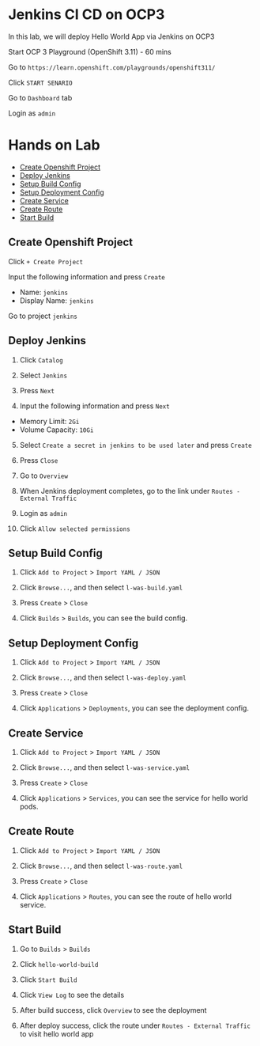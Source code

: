 # Jenkins CI CD on OCP3

In this lab, we will deploy Hello World App via Jenkins on OCP3

Start OCP 3 Playground (OpenShift 3.11) - 60 mins

Go to `https://learn.openshift.com/playgrounds/openshift311/`

Click `START SENARIO`

Go to `Dashboard` tab

Login as `admin`


# Hands on Lab
- [Create Openshift Project](#create-openshift-project)
- [Deploy Jenkins](#deploy-jenkins)
- [Setup Build Config](#setup-build-config)
- [Setup Deployment Config](#setup-deployment-config)
- [Create Service](#create-service)
- [Create Route](#create-route)
- [Start Build](#start-build)


## Create Openshift Project

Click `+ Create Project`

Input the following information and press `Create` 
- Name: `jenkins`
- Display Name: `jenkins`

Go to project `jenkins`


## Deploy Jenkins

1. Click `Catalog`

2. Select `Jenkins`

3. Press `Next`

4. Input the following information and press `Next` 
  - Memory Limit: `2Gi`
  - Volume Capacity: `10Gi`
  
5. Select `Create a secret in jenkins to be used later` and press `Create`

6. Press `Close`

7. Go to `Overview`

8. When Jenkins deployment completes, go to the link under `Routes - External Traffic`

9. Login as `admin`

10. Click `Allow selected permissions`


## Setup Build Config

1. Click `Add to Project` > `Import YAML / JSON`

2. Click `Browse...`, and then select `l-was-build.yaml`

3. Press `Create` > `Close`

4. Click `Builds` > `Builds`, you can see the build config.


## Setup Deployment Config

1. Click `Add to Project` > `Import YAML / JSON`

2. Click `Browse...`, and then select `l-was-deploy.yaml`

3. Press `Create` > `Close`

4. Click `Applications` > `Deployments`, you can see the deployment config.


## Create Service

1. Click `Add to Project` > `Import YAML / JSON`

2. Click `Browse...`, and then select `l-was-service.yaml`

3. Press `Create` > `Close`

4. Click `Applications` > `Services`, you can see the service for hello world pods.


## Create Route

1. Click `Add to Project` > `Import YAML / JSON`

2. Click `Browse...`, and then select `l-was-route.yaml`

3. Press `Create` > `Close`

4. Click `Applications` > `Routes`, you can see the route of hello world service.


## Start Build

1. Go to `Builds` > `Builds`

2. Click `hello-world-build`

3. Click `Start Build`

4. Click `View Log` to see the details

5. After build success, click `Overview` to see the deployment

6. After deploy success, click the route under `Routes - External Traffic` to visit hello world app



